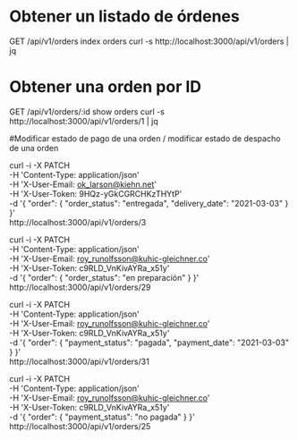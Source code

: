 #  Obtener un listado de órdenes
GET /api/v1/orders
index orders
curl -s http://localhost:3000/api/v1/orders | jq

# Obtener una orden por ID
GET /api/v1/orders/:id
show orders
curl -s http://localhost:3000/api/v1/orders/1 | jq

#Modificar estado de pago de una orden / modificar estado de despacho de una orden

curl -i -X PATCH                                        \
       -H 'Content-Type: application/json'              \
       -H 'X-User-Email: ok_larson@kiehn.net'               \
       -H 'X-User-Token: 9HQz-yGkCGRCHKzTHYtP'          \
       -d '{ "order": { "order_status": "entregada", "delivery_date": "2021-03-03" } }'    \
       http://localhost:3000/api/v1/orders/3

curl -i -X PATCH                                        \
       -H 'Content-Type: application/json'              \
       -H 'X-User-Email: roy_runolfsson@kuhic-gleichner.co'               \
       -H 'X-User-Token: c9RLD_VnKivAYRa_x51y'          \
       -d '{ "order": { "order_status": "en preparación" } }'    \
       http://localhost:3000/api/v1/orders/29

curl -i -X PATCH                                        \
       -H 'Content-Type: application/json'              \
       -H 'X-User-Email: roy_runolfsson@kuhic-gleichner.co'               \
       -H 'X-User-Token: c9RLD_VnKivAYRa_x51y'          \
       -d '{ "order": { "payment_status": "pagada", "payment_date": "2021-03-03" } }'    \
       http://localhost:3000/api/v1/orders/31

curl -i -X PATCH                                        \
       -H 'Content-Type: application/json'              \
       -H 'X-User-Email: roy_runolfsson@kuhic-gleichner.co'               \
       -H 'X-User-Token: c9RLD_VnKivAYRa_x51y'          \
       -d '{ "order": { "payment_status": "no pagada" } }'    \
       http://localhost:3000/api/v1/orders/25
